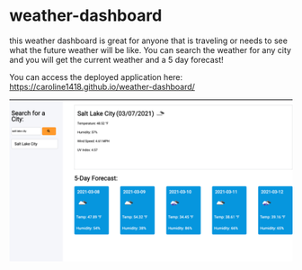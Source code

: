 # weather-dashboard

this weather dashboard is great for anyone that is traveling or needs to see what the future weather will be like. You can search the weather for any city and you will get the current weather and a 5 day forecast!

You can access the deployed application here:
https://caroline1418.github.io/weather-dashboard/

![picture](weather-dash.png)